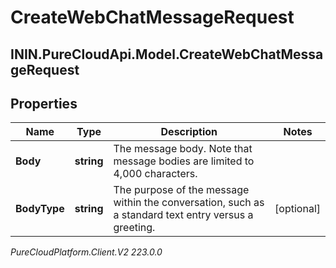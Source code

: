 # CreateWebChatMessageRequest

## ININ.PureCloudApi.Model.CreateWebChatMessageRequest

## Properties

|Name | Type | Description | Notes|
|------------ | ------------- | ------------- | -------------|
| **Body** | **string** | The message body. Note that message bodies are limited to 4,000 characters. | |
| **BodyType** | **string** | The purpose of the message within the conversation, such as a standard text entry versus a greeting. | [optional] |



_PureCloudPlatform.Client.V2 223.0.0_
